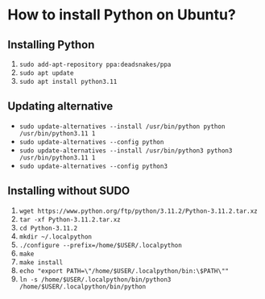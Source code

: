 # How to install Python on Ubuntu?

## Installing Python
1. `sudo add-apt-repository ppa:deadsnakes/ppa`
2. `sudo apt update`
3. `sudo apt install python3.11`

## Updating alternative
- `sudo update-alternatives --install /usr/bin/python python /usr/bin/python3.11 1`
- `sudo update-alternatives --config python`
- `sudo update-alternatives --install /usr/bin/python3 python3 /usr/bin/python3.11 1`
- `sudo update-alternatives --config python3`

## Installing without SUDO
1. `wget https://www.python.org/ftp/python/3.11.2/Python-3.11.2.tar.xz`
2. `tar -xf Python-3.11.2.tar.xz`
3. `cd Python-3.11.2`
4. `mkdir ~/.localpython`
5. `./configure --prefix=/home/$USER/.localpython`
6. `make`
7. `make install`
8. `echo "export PATH=\"/home/$USER/.localpython/bin:\$PATH\""`
9. `ln -s /home/$USER/.localpython/bin/python3 /home/$USER/.localpython/bin/python`
